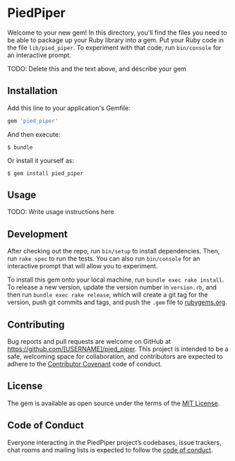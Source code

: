 # PiedPiper

Welcome to your new gem! In this directory, you'll find the files you need to be able to package up your Ruby library into a gem. Put your Ruby code in the file `lib/pied_piper`. To experiment with that code, run `bin/console` for an interactive prompt.

TODO: Delete this and the text above, and describe your gem

## Installation

Add this line to your application's Gemfile:

```ruby
gem 'pied_piper'
```

And then execute:

    $ bundle

Or install it yourself as:

    $ gem install pied_piper

## Usage

TODO: Write usage instructions here

## Development

After checking out the repo, run `bin/setup` to install dependencies. Then, run `rake spec` to run the tests. You can also run `bin/console` for an interactive prompt that will allow you to experiment.

To install this gem onto your local machine, run `bundle exec rake install`. To release a new version, update the version number in `version.rb`, and then run `bundle exec rake release`, which will create a git tag for the version, push git commits and tags, and push the `.gem` file to [rubygems.org](https://rubygems.org).

## Contributing

Bug reports and pull requests are welcome on GitHub at https://github.com/[USERNAME]/pied_piper. This project is intended to be a safe, welcoming space for collaboration, and contributors are expected to adhere to the [Contributor Covenant](http://contributor-covenant.org) code of conduct.

## License

The gem is available as open source under the terms of the [MIT License](https://opensource.org/licenses/MIT).

## Code of Conduct

Everyone interacting in the PiedPiper project’s codebases, issue trackers, chat rooms and mailing lists is expected to follow the [code of conduct](https://github.com/[USERNAME]/pied_piper/blob/master/CODE_OF_CONDUCT.md).
